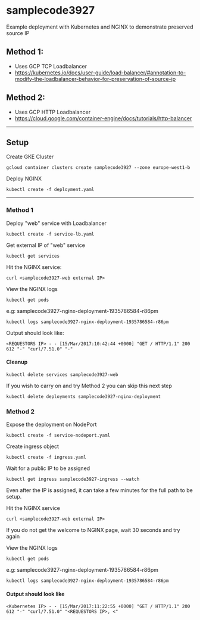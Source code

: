 # samplecode3927
Example deployment with Kubernetes and NGINX to demonstrate preserved source IP

## Method 1:
  * Uses GCP TCP Loadbalancer
  * https://kubernetes.io/docs/user-guide/load-balancer/#annotation-to-modify-the-loadbalancer-behavior-for-preservation-of-source-ip
  

## Method 2:
  * Uses GCP HTTP Loadbalancer
  * https://cloud.google.com/container-engine/docs/tutorials/http-balancer
  
---

## Setup

Create GKE Cluster

```
gcloud container clusters create samplecode3927 --zone europe-west1-b
```

Deploy NGINX

```
kubectl create -f deployment.yaml
```

---

### Method 1

Deploy "web" service with Loadbalancer

```
kubectl create -f service-lb.yaml
```

Get external IP of "web" service

```
kubectl get services
```

Hit the NGINX service:

```
curl <samplecode3927-web external IP>
```

View the NGINX logs

```
kubectl get pods
```

e.g: samplecode3927-nginx-deployment-1935786584-r86pm

```
kubectl logs samplecode3927-nginx-deployment-1935786584-r86pm
```

Output should look like:

```
<REQUESTORS IP> - - [15/Mar/2017:10:42:44 +0000] "GET / HTTP/1.1" 200 612 "-" "curl/7.51.0" "-"
```

#### Cleanup

```
kubectl delete services samplecode3927-web
```

If you wish to carry on and try Method 2 you can skip this next step

```
kubectl delete deployments samplecode3927-nginx-deployment
```

### Method 2

Expose the deployment on NodePort

```
kubectl create -f service-nodeport.yaml
```

Create ingress object

```
kubectl create -f ingress.yaml
```

Wait for a public IP to be assigned

```
kubectl get ingress samplecode3927-ingress --watch
```

Even after the IP is assigned, it can take a few minutes for the full path to be setup.

Hit the NGINX service

```
curl <samplecode3927-web external IP>
```

If you do not get the welcome to NGINX page, wait 30 seconds and try again

View the NGINX logs

```
kubectl get pods
```

e.g: samplecode3927-nginx-deployment-1935786584-r86pm

```
kubectl logs samplecode3927-nginx-deployment-1935786584-r86pm
```

#### Output should look like

```
<Kubernetes IP> - - [15/Mar/2017:11:22:55 +0000] "GET / HTTP/1.1" 200 612 "-" "curl/7.51.0" "<REQUESTORS IP>, <"
``` 
  
